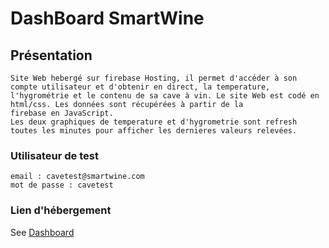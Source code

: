 # DashBoard SmartWine

## Présentation
```
Site Web hebergé sur firebase Hosting, il permet d'accéder à son compte utilisateur et d'obtenir en direct, la temperature,
l'hygrométrie et le contenu de sa cave à vin. Le site Web est codé en html/css. Les données sont récupérées à partir de la
firebase en JavaScript. 
Les deux graphiques de temperature et d'hygrometrie sont refresh toutes les minutes pour afficher les dernieres valeurs relevées.
```

### Utilisateur de test 
```
email : cavetest@smartwine.com
mot de passe : cavetest

```

### Lien d'hébergement 
See [Dashboard](https://smartwine-bfce1.web.app/)
